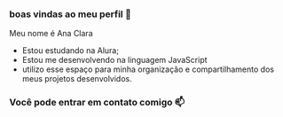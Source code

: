 ### boas vindas ao meu perfil 🖤

Meu nome é Ana Clara 

- Estou estudando na Alura;
- Estou me desenvolvendo na linguagem  JavaScript
- utilizo esse espaço para minha organização e compartilhamento dos meus projetos desenvolvidos.

 ### Você pode entrar em contato comigo 📫
